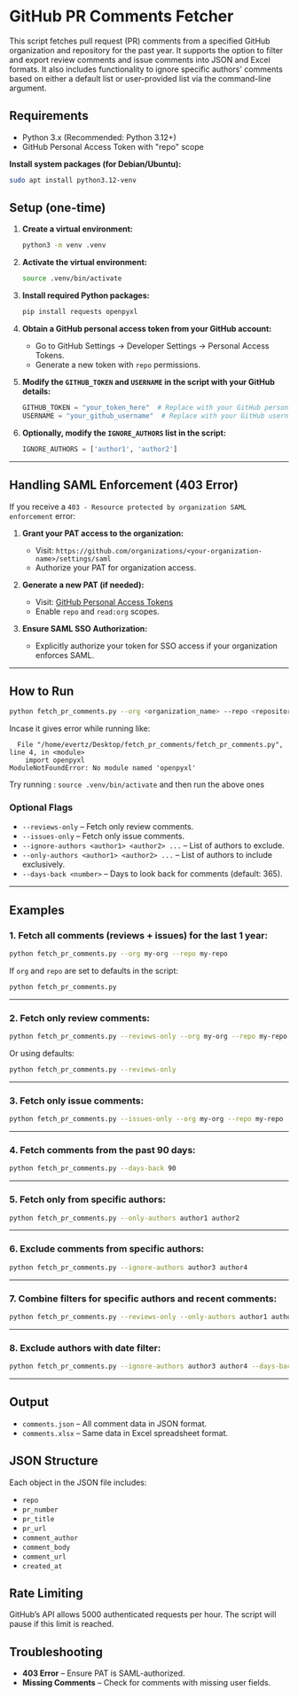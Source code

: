 # GitHub PR Comments Fetcher

This script fetches pull request (PR) comments from a specified GitHub organization and repository for the past year. It supports the option to filter and export review comments and issue comments into JSON and Excel formats. It also includes functionality to ignore specific authors' comments based on either a default list or user-provided list via the command-line argument.

## Requirements

* Python 3.x (Recommended: Python 3.12+)
* GitHub Personal Access Token with "repo" scope

**Install system packages (for Debian/Ubuntu):**

```bash
sudo apt install python3.12-venv
```

## Setup (one-time)

1. **Create a virtual environment:**

   ```bash
   python3 -m venv .venv
   ```

2. **Activate the virtual environment:**

   ```bash
   source .venv/bin/activate
   ```

3. **Install required Python packages:**

   ```bash
   pip install requests openpyxl
   ```

4. **Obtain a GitHub personal access token from your GitHub account:**

   * Go to GitHub Settings → Developer Settings → Personal Access Tokens.
   * Generate a new token with `repo` permissions.

5. **Modify the `GITHUB_TOKEN` and `USERNAME` in the script with your GitHub details:**

   ```python
   GITHUB_TOKEN = "your_token_here"  # Replace with your GitHub personal access token
   USERNAME = "your_github_username"  # Replace with your GitHub username
   ```

6. **Optionally, modify the `IGNORE_AUTHORS` list in the script:**

   ```python
   IGNORE_AUTHORS = ['author1', 'author2']
   ```

---

## Handling SAML Enforcement (403 Error)

If you receive a `403 - Resource protected by organization SAML enforcement` error:

1. **Grant your PAT access to the organization:**

   * Visit: `https://github.com/organizations/<your-organization-name>/settings/saml`
   * Authorize your PAT for organization access.

2. **Generate a new PAT (if needed):**

   * Visit: [GitHub Personal Access Tokens](https://github.com/settings/tokens)
   * Enable `repo` and `read:org` scopes.

3. **Ensure SAML SSO Authorization:**

   * Explicitly authorize your token for SSO access if your organization enforces SAML.

---

## How to Run

```bash
python fetch_pr_comments.py --org <organization_name> --repo <repository_name>
```

Incase it gives error while running like:
```Traceback (most recent call last):
  File "/home/evertz/Desktop/fetch_pr_comments/fetch_pr_comments.py", line 4, in <module>
    import openpyxl
ModuleNotFoundError: No module named 'openpyxl'
```
Try running : `source .venv/bin/activate` 
and then run the above ones

### Optional Flags

* `--reviews-only` – Fetch only review comments.
* `--issues-only` – Fetch only issue comments.
* `--ignore-authors <author1> <author2> ...` – List of authors to exclude.
* `--only-authors <author1> <author2> ...` – List of authors to include exclusively.
* `--days-back <number>` – Days to look back for comments (default: 365).

---

## Examples

### 1. Fetch all comments (reviews + issues) for the last 1 year:

```bash
python fetch_pr_comments.py --org my-org --repo my-repo
```

If `org` and `repo` are set to defaults in the script:

```bash
python fetch_pr_comments.py
```

---

### 2. Fetch only review comments:

```bash
python fetch_pr_comments.py --reviews-only --org my-org --repo my-repo
```

Or using defaults:

```bash
python fetch_pr_comments.py --reviews-only
```

---

### 3. Fetch only issue comments:

```bash
python fetch_pr_comments.py --issues-only --org my-org --repo my-repo
```

---

### 4. Fetch comments from the past 90 days:

```bash
python fetch_pr_comments.py --days-back 90
```

---

### 5. Fetch only from specific authors:

```bash
python fetch_pr_comments.py --only-authors author1 author2
```

---

### 6. Exclude comments from specific authors:

```bash
python fetch_pr_comments.py --ignore-authors author3 author4
```

---

### 7. Combine filters for specific authors and recent comments:

```bash
python fetch_pr_comments.py --reviews-only --only-authors author1 author2 --days-back 30
```

---

### 8. Exclude authors with date filter:

```bash
python fetch_pr_comments.py --ignore-authors author3 author4 --days-back 180
```

---

## Output

* `comments.json` – All comment data in JSON format.
* `comments.xlsx` – Same data in Excel spreadsheet format.

## JSON Structure

Each object in the JSON file includes:

* `repo`
* `pr_number`
* `pr_title`
* `pr_url`
* `comment_author`
* `comment_body`
* `comment_url`
* `created_at`

## Rate Limiting

GitHub’s API allows 5000 authenticated requests per hour. The script will pause if this limit is reached.

## Troubleshooting

* **403 Error** – Ensure PAT is SAML-authorized.
* **Missing Comments** – Check for comments with missing user fields.
